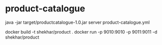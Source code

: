 product-catalogue
=================

java -jar target/productcatalogue-1.0.jar server product-catalogue.yml

docker build -t shekhar/product .
docker run -p 9010:9010 -p 9011:9011 -d shekhar/product